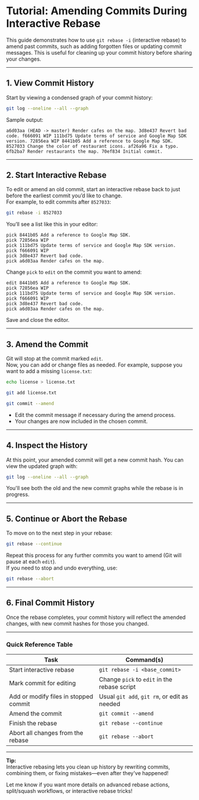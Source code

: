 # Tutorial: Amending Commits During Interactive Rebase

This guide demonstrates how to use `git rebase -i` (interactive rebase) to amend past commits, such as adding forgotten
files or updating commit messages. This is useful for cleaning up your commit history before sharing your changes.

---

## 1. View Commit History

Start by viewing a condensed graph of your commit history:

``` bash 
git log --oneline --all --graph
``` 

Sample output:

```
a6d03aa (HEAD -> master) Render cafes on the map. 3d8e437 Revert bad code. f666091 WIP 111bd75 Update terms of service and Google Map SDK version. 72856ea WIP 8441b05 Add a reference to Google Map SDK. 8527033 Change the color of restaurant icons. af26a96 Fix a typo. 6fb2ba7 Render restaurants the map. 70ef834 Initial commit.
``` 

---

## 2. Start Interactive Rebase

To edit or amend an old commit, start an interactive rebase back to just before the earliest commit you’d like to
change.  
For example, to edit commits after `8527033`:

``` bash 
git rebase -i 8527033
``` 

You’ll see a list like this in your editor:

```
pick 8441b05 Add a reference to Google Map SDK. 
pick 72856ea WIP 
pick 111bd75 Update terms of service and Google Map SDK version. 
pick f666091 WIP 
pick 3d8e437 Revert bad code. 
pick a6d03aa Render cafes on the map.
``` 

Change `pick` to `edit` on the commit you want to amend:

```
edit 8441b05 Add a reference to Google Map SDK. 
pick 72856ea WIP 
pick 111bd75 Update terms of service and Google Map SDK version. 
pick f666091 WIP 
pick 3d8e437 Revert bad code. 
pick a6d03aa Render cafes on the map.
``` 

Save and close the editor.

---

## 3. Amend the Commit

Git will stop at the commit marked `edit`.  
Now, you can add or change files as needed. For example, suppose you want to add a missing `license.txt`:

``` bash 
echo license > license.txt 

git add license.txt 

git commit --amend
``` 

- Edit the commit message if necessary during the amend process.
- Your changes are now included in the chosen commit.

---

## 4. Inspect the History

At this point, your amended commit will get a new commit hash. You can view the updated graph with:

``` bash 
git log --oneline --all --graph
``` 

You'll see both the old and the new commit graphs while the rebase is in progress.

---

## 5. Continue or Abort the Rebase

To move on to the next step in your rebase:

``` bash 
git rebase --continue
``` 

Repeat this process for any further commits you want to amend (Git will pause at each `edit`).  
If you need to stop and undo everything, use:

``` bash 
git rebase --abort
``` 

---

## 6. Final Commit History

Once the rebase completes, your commit history will reflect the amended changes, with new commit hashes for those you
changed.

---

### Quick Reference Table

| Task                                  | Command(s)                                   |
|---------------------------------------|----------------------------------------------|
| Start interactive rebase              | `git rebase -i <base_commit>`                |
| Mark commit for editing               | Change `pick` to `edit` in the rebase script |
| Add or modify files in stopped commit | Usual `git add`, `git rm`, or edit as needed |
| Amend the commit                      | `git commit --amend`                         |
| Finish the rebase                     | `git rebase --continue`                      |
| Abort all changes from the rebase     | `git rebase --abort`                         |

---

**Tip:**  
Interactive rebasing lets you clean up history by rewriting commits, combining them, or fixing mistakes—even after
they've happened!

Let me know if you want more details on advanced rebase actions, split/squash workflows, or interactive rebase tricks!

```
